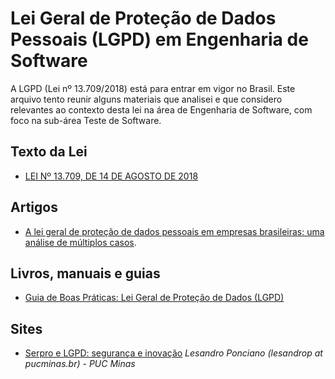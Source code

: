 # Lei Geral de Proteção de Dados Pessoais (LGPD) em Engenharia de Software

A LGPD (Lei nº 13.709/2018) está para entrar em vigor no Brasil. Este arquivo tento reunir alguns materiais que analisei e que considero relevantes ao contexto desta lei na área de Engenharia de Software, com foco na sub-área Teste de Software.

## Texto da Lei ##
* [LEI Nº 13.709, DE 14 DE AGOSTO DE 2018](http://www.planalto.gov.br/ccivil_03/_ato2015-2018/2018/lei/L13709compilado.htm)

## Artigos ##
* [A lei geral de proteção de dados pessoais em empresas brasileiras: uma análise de múltiplos casos](http://www.scielo.org.co/scielo.php?script=sci_arttext&pid=S2215-910X2019000300089&lng=en&nrm=iso ).

## Livros, manuais e guias ##

* [Guia de Boas Práticas: Lei Geral de Proteção de Dados (LGPD)](https://www.gov.br/governodigital/pt-br/governanca-de-dados/guia-lgpd.pdf)

## Sites ##
* [Serpro e LGPD: segurança e inovação](https://www.serpro.gov.br/lgpd)
_Lesandro Ponciano (lesandrop at pucminas.br) - PUC Minas_